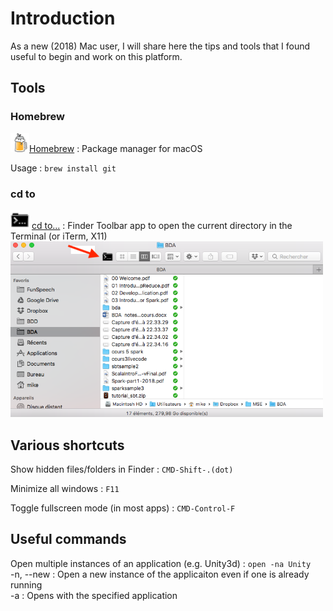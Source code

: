 <!-- markdownlint-disable MD009 MD033 -->

# Introduction

As a new (2018) Mac user, I will share here the tips and tools that I found useful to begin and work on this platform.

## Tools

### Homebrew

<img src="img/homebrew.png" alt="Homebrew logo" width="30"/>[Homebrew](https://brew.sh/) : Package manager for macOS

Usage : `brew install git`

### cd to

<img src="img/cdto.png" alt="cd to logo" width="30"/> [cd to...](https://github.com/jbtule/cdto#cd-to) : Finder Toolbar app to open the current directory in the Terminal (or iTerm, X11)
<img src="img/cdto-icon-in-finder.png" alt="cd to icon in Finder" width="500"/>

## Various shortcuts

Show hidden files/folders in Finder : `CMD-Shift-.(dot)`

Minimize all windows : `F11`

Toggle fullscreen mode (in most apps) : `CMD-Control-F`

## Useful commands

Open multiple instances of an application (e.g. Unity3d) : `open -na Unity`  
-n, --new : Open a new instance of the applicaiton even if one is already running  
-a : Opens with the specified application